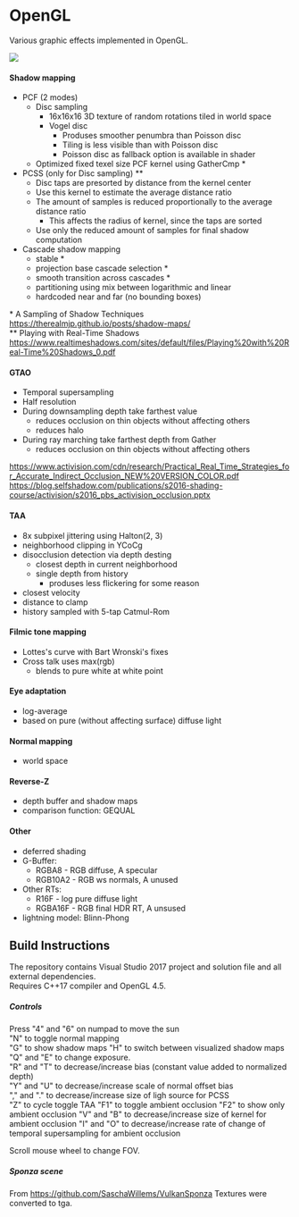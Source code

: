 # OpenGL

Various graphic effects implemented in OpenGL.

![](https://i.ibb.co/5n2MpyX/Bez-tytu-u.png)

#### Shadow mapping
- PCF (2 modes)
  - Disc sampling
    - 16x16x16 3D texture of random rotations tiled in world space
    - Vogel disc
      - Produses smoother penumbra than Poisson disc
      - Tiling is less visible than with Poisson disc
      - Poisson disc as fallback option is available in shader
  - Optimized fixed texel size PCF kernel using GatherCmp &#42;
- PCSS (only for Disc sampling) &#42;&#42;
  - Disc taps are presorted by distance from the kernel center
  - Use this kernel to estimate the average distance ratio
  - The amount of samples is reduced proportionally to the average distance ratio
    - This affects the radius of kernel, since the taps are sorted
  - Use only the reduced amount of samples for final shadow computation
- Cascade shadow mapping
  - stable &#42;
  - projection base cascade selection &#42;
  - smooth transition across cascades &#42;
  - partitioning using mix between logarithmic and linear
  - hardcoded near and far (no bounding boxes)

&#42; A Sampling of Shadow Techniques https://therealmjp.github.io/posts/shadow-maps/  
&#42;&#42; Playing with Real-Time Shadows https://www.realtimeshadows.com/sites/default/files/Playing%20with%20Real-Time%20Shadows_0.pdf

#### GTAO
- Temporal supersampling
- Half resolution
- During downsampling depth take farthest value
    - reduces occlusion on thin objects without affecting others
    - reduces halo
- During ray marching take farthest depth from Gather
    - reduces occlusion on thin objects without affecting others

https://www.activision.com/cdn/research/Practical_Real_Time_Strategies_for_Accurate_Indirect_Occlusion_NEW%20VERSION_COLOR.pdf
https://blog.selfshadow.com/publications/s2016-shading-course/activision/s2016_pbs_activision_occlusion.pptx
#### TAA
- 8x subpixel jittering using Halton(2, 3)
- neighborhood clipping in YCoCg
- disocclusion detection via depth desting
    - closest depth in current neighborhood
    - single depth from history
        - produses less flickering for some reason
- closest velocity
- distance to clamp
- history sampled with 5-tap Catmul-Rom

#### Filmic tone mapping
- Lottes's curve with Bart Wronski's fixes
- Cross talk uses max(rgb)
    - blends to pure white at white point

#### Eye adaptation
- log-average
- based on pure (without affecting surface) diffuse light

#### Normal mapping
- world space

#### Reverse-Z
- depth buffer and shadow maps
- comparison function: GEQUAL

#### Other
- deferred shading
- G-Buffer:
  - RGBA8 - RGB diffuse, A specular
  - RGB10A2 - RGB ws normals, A unused
- Other RTs:
  - R16F - log pure diffuse light
  - RGBA16F - RGB final HDR RT, A unsused
- lightning model: Blinn-Phong

## Build Instructions
The repository contains Visual Studio 2017 project and solution file and all external dependencies.  
Requires C++17 compiler and OpenGL 4.5.

##### Controls
Press
"4" and "6" on numpad to move the sun  
"N" to toggle normal mapping  
"G" to show shadow maps
"H" to switch between visualized shadow maps
"Q" and "E" to change exposure.  
"R" and "T" to decrease/increase bias (constant value added to normalized depth)  
"Y" and "U" to decrease/increase scale of normal offset bias  
"," and "." to decrease/increase size of ligh source for PCSS  
"Z" to cycle toggle TAA
"F1" to toggle ambient occlusion
"F2" to show only ambient occlusion
"V" and "B" to decrease/increase size of kernel for ambient occlusion
"I" and "O" to decrease/increase rate of change of temporal supersampling for ambient occlusion

Scroll mouse wheel to change FOV.


##### Sponza scene
From https://github.com/SaschaWillems/VulkanSponza
Textures were converted to tga.